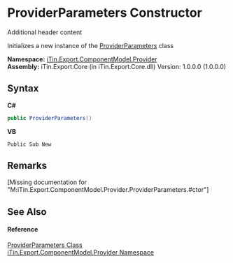 # ProviderParameters Constructor 
Additional header content 

Initializes a new instance of the <a href="T_iTin_Export_ComponentModel_Provider_ProviderParameters">ProviderParameters</a> class

**Namespace:**&nbsp;<a href="N_iTin_Export_ComponentModel_Provider">iTin.Export.ComponentModel.Provider</a><br />**Assembly:**&nbsp;iTin.Export.Core (in iTin.Export.Core.dll) Version: 1.0.0.0 (1.0.0.0)

## Syntax

**C#**<br />
``` C#
public ProviderParameters()
```

**VB**<br />
``` VB
Public Sub New
```


## Remarks
\[Missing <remarks> documentation for "M:iTin.Export.ComponentModel.Provider.ProviderParameters.#ctor"\]

## See Also


#### Reference
<a href="T_iTin_Export_ComponentModel_Provider_ProviderParameters">ProviderParameters Class</a><br /><a href="N_iTin_Export_ComponentModel_Provider">iTin.Export.ComponentModel.Provider Namespace</a><br />